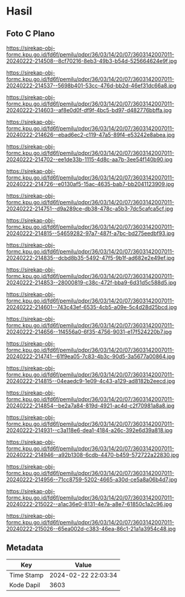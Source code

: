 # Hasil

## Foto C Plano

https://sirekap-obj-formc.kpu.go.id/fd6f/pemilu/pdpr/36/03/14/20/07/3603142007011-20240222-214508--8cf70216-8eb3-49b3-b54d-525664624e9f.jpg

https://sirekap-obj-formc.kpu.go.id/fd6f/pemilu/pdpr/36/03/14/20/07/3603142007011-20240222-214537--5698b401-53cc-476d-bb2d-46ef31dc66a8.jpg

https://sirekap-obj-formc.kpu.go.id/fd6f/pemilu/pdpr/36/03/14/20/07/3603142007011-20240222-214603--af8e0d0f-df9f-4bc5-bd97-d482776bbffa.jpg

https://sirekap-obj-formc.kpu.go.id/fd6f/pemilu/pdpr/36/03/14/20/07/3603142007011-20240222-214626--ebad6ec2-c119-47a5-89f4-e53242e8abea.jpg

https://sirekap-obj-formc.kpu.go.id/fd6f/pemilu/pdpr/36/03/14/20/07/3603142007011-20240222-214702--ee1de33b-1115-4d8c-aa7b-3ee54f140b90.jpg

https://sirekap-obj-formc.kpu.go.id/fd6f/pemilu/pdpr/36/03/14/20/07/3603142007011-20240222-214726--e0130af5-15ac-4635-bab7-bb2041123909.jpg

https://sirekap-obj-formc.kpu.go.id/fd6f/pemilu/pdpr/36/03/14/20/07/3603142007011-20240222-214751--d9a289ce-db38-478c-a5b3-7dc5cafca5cf.jpg

https://sirekap-obj-formc.kpu.go.id/fd6f/pemilu/pdpr/36/03/14/20/07/3603142007011-20240222-214815--54659282-97a7-487f-a7bc-bd275eedbf93.jpg

https://sirekap-obj-formc.kpu.go.id/fd6f/pemilu/pdpr/36/03/14/20/07/3603142007011-20240222-214835--dcbd8b35-5492-47f5-9b1f-ad682e2e49ef.jpg

https://sirekap-obj-formc.kpu.go.id/fd6f/pemilu/pdpr/36/03/14/20/07/3603142007011-20240222-214853--28000819-c38c-472f-bba9-6d31d5c588d5.jpg

https://sirekap-obj-formc.kpu.go.id/fd6f/pemilu/pdpr/36/03/14/20/07/3603142007011-20240222-214601--743c43ef-6535-4cb5-a09e-5c4d28d25bcd.jpg

https://sirekap-obj-formc.kpu.go.id/fd6f/pemilu/pdpr/36/03/14/20/07/3603142007011-20240222-214656--1f4556a0-6f35-4756-9031-e17f524220b7.jpg

https://sirekap-obj-formc.kpu.go.id/fd6f/pemilu/pdpr/36/03/14/20/07/3603142007011-20240222-214741--61f9ea05-7c83-4b3c-90d5-3a5677a00864.jpg

https://sirekap-obj-formc.kpu.go.id/fd6f/pemilu/pdpr/36/03/14/20/07/3603142007011-20240222-214815--04eaedc9-1e09-4c43-a129-ad8182b2eecd.jpg

https://sirekap-obj-formc.kpu.go.id/fd6f/pemilu/pdpr/36/03/14/20/07/3603142007011-20240222-214854--be2a7a84-819d-4921-ac4d-c2f70981a8a8.jpg

https://sirekap-obj-formc.kpu.go.id/fd6f/pemilu/pdpr/36/03/14/20/07/3603142007011-20240222-214931--c3a118e6-dea1-4184-a26c-392e6d39a818.jpg

https://sirekap-obj-formc.kpu.go.id/fd6f/pemilu/pdpr/36/03/14/20/07/3603142007011-20240222-214946--a92b1308-6cdb-4470-b459-572722a22830.jpg

https://sirekap-obj-formc.kpu.go.id/fd6f/pemilu/pdpr/36/03/14/20/07/3603142007011-20240222-214956--71cc8759-5202-4665-a30d-ce5a8a06b4d7.jpg

https://sirekap-obj-formc.kpu.go.id/fd6f/pemilu/pdpr/36/03/14/20/07/3603142007011-20240222-215022--a1ac36e0-8131-4e7a-a8e7-61850c1a2c96.jpg

https://sirekap-obj-formc.kpu.go.id/fd6f/pemilu/pdpr/36/03/14/20/07/3603142007011-20240222-215026--65ea002d-c383-46ea-86c1-21a1a3954c48.jpg


## Metadata

| Key        | Value               |
| ---------- | ------------------- |
| Time Stamp | 2024-02-22 22:03:34 |
| Kode Dapil | 3603                |




